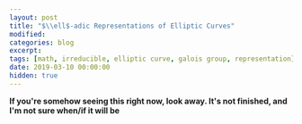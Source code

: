 ```yaml
---
layout: post
title: "$\\ell$-adic Representations of Elliptic Curves"
modified:
categories: blog
excerpt:
tags: [math, irreducible, elliptic curve, galois group, representation]
date: 2019-03-10 00:00:00
hidden: true
---
```


<b>If you're somehow seeing this right now, look away. It's not finished, and I'm not sure when/if it will be</b>

